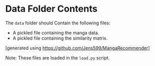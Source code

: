 # Data Folder Contents

The `data` folder should Contain the following files:

- A pickled file containing the manga data.
- A pickled file containing the similarity matrix.

[generated using https://github.com/Jens599/MangaRecommender]

Note: These files are loaded in the `load.py` script.
